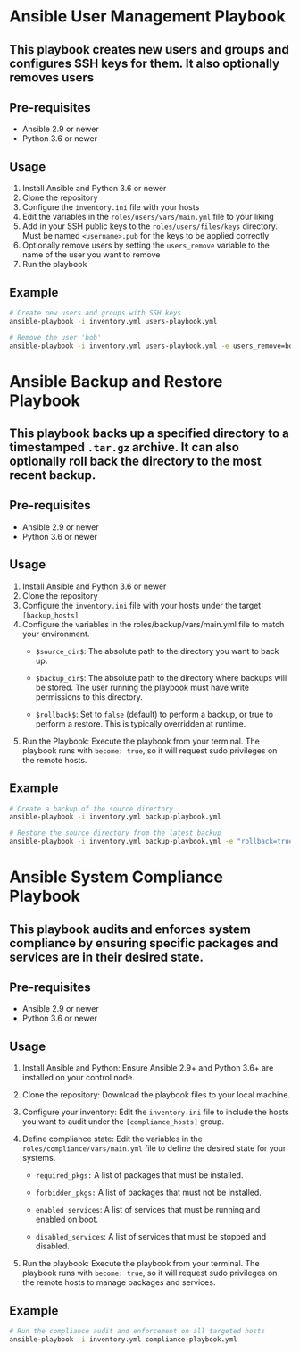 # Ansible User Management Playbook

## This playbook creates new users and groups and configures SSH keys for them. It also optionally removes users

## Pre-requisites

- Ansible 2.9 or newer
- Python 3.6 or newer

## Usage

1. Install Ansible and Python 3.6 or newer
2. Clone the repository
3. Configure the `inventory.ini` file with your hosts
4. Edit the variables in the `roles/users/vars/main.yml` file to your liking
5. Add in your SSH public keys to the `roles/users/files/keys` directory. Must be named `<username>.pub` for the keys to be applied correctly
6. Optionally remove users by setting the `users_remove` variable to the name of the user you want to remove
7. Run the playbook

## Example

```bash
# Create new users and groups with SSH keys
ansible-playbook -i inventory.yml users-playbook.yml

# Remove the user 'bob'
ansible-playbook -i inventory.yml users-playbook.yml -e users_remove=bob
```

# Ansible Backup and Restore Playbook

## This playbook backs up a specified directory to a timestamped `.tar.gz` archive. It can also optionally roll back the directory to the most recent backup.

## Pre-requisites

- Ansible 2.9 or newer
- Python 3.6 or newer

## Usage

1. Install Ansible and Python 3.6 or newer
2. Clone the repository
3. Configure the `inventory.ini` file with your hosts under the target `[backup_hosts]`
4. Configure the variables in the roles/backup/vars/main.yml file to match your environment.
    * `$source_dir$`: The absolute path to the directory you want to back up.

    * `$backup_dir$`: The absolute path to the directory where backups will be stored. The user running the playbook must have write permissions to this directory.

    * `$rollback$`: Set to `false` (default) to perform a backup, or true to perform a restore. This is typically overridden at runtime.
5. Run the Playbook: Execute the playbook from your terminal. The playbook runs with `become: true`, so it will request sudo privileges on the remote hosts.

## Example

```bash
# Create a backup of the source directory
ansible-playbook -i inventory.yml backup-playbook.yml

# Restore the source directory from the latest backup
ansible-playbook -i inventory.yml backup-playbook.yml -e "rollback=true"
```

# Ansible System Compliance Playbook

## This playbook audits and enforces system compliance by ensuring specific packages and services are in their desired state.

## Pre-requisites

* Ansible 2.9 or newer
* Python 3.6 or newer

## Usage

1. Install Ansible and Python: Ensure Ansible 2.9+ and Python 3.6+ are installed on your control node.

2. Clone the repository: Download the playbook files to your local machine.

3. Configure your inventory: Edit the `inventory.ini` file to include the hosts you want to audit under the `[compliance_hosts]` group.

4. Define compliance state: Edit the variables in the `roles/compliance/vars/main.yml` file to define the desired state for your systems.

    * `required_pkgs:` A list of packages that must be installed.

    * `forbidden_pkgs:` A list of packages that must not be installed.

    * `enabled_services`: A list of services that must be running and enabled on boot.

    * `disabled_services`: A list of services that must be stopped and disabled.

5. Run the playbook: Execute the playbook from your terminal. The playbook runs with `become: true`, so it will request sudo privileges on the remote hosts to manage packages and services.

## Example
```bash
# Run the compliance audit and enforcement on all targeted hosts
ansible-playbook -i inventory.yml compliance-playbook.yml
```

